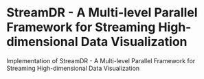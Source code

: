 # StreamDR - A Multi-level Parallel Framework for Streaming High-dimensional Data Visualization
Implementation of StreamDR - A Multi-level Parallel Framework for Streaming High-dimensional Data Visualization
